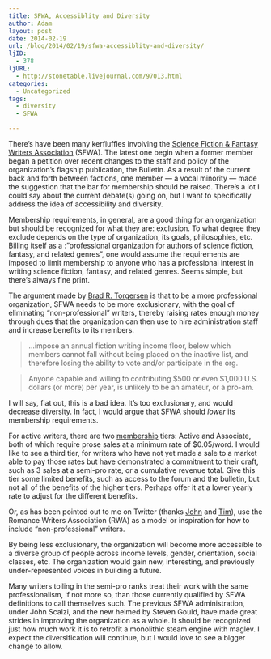 ```yaml
---
title: SFWA, Accessiblity and Diversity
author: Adam
layout: post
date: 2014-02-19
url: /blog/2014/02/19/sfwa-accessiblity-and-diversity/
ljID:
  - 378
ljURL:
  - http://stonetable.livejournal.com/97013.html
categories:
  - Uncategorized
tags:
  - diversity
  - SFWA

---
```

There’s have been many kerfluffles involving the [Science Fiction & Fantasy Writers Association][1] (SFWA). The latest one begin when a former member began a petition over recent changes to the staff and policy of the organization’s flagship publication, the Bulletin. As a result of the current back and forth between factions, one member — a vocal minority — made the suggestion that the bar for membership should be raised. There’s a lot I could say about the current debate(s) going on, but I want to specifically address the idea of accessibility and diversity.

Membership requirements, in general, are a good thing for an organization but should be recognized for what they are: exclusion. To what degree they exclude depends on the type of organization, its goals, philosophies, etc. Billing itself as a :&#8221;professional organization for authors of science fiction, fantasy, and related genres”, one would assume the requirements are imposed to limit membership to anyone who has a professional interest in writing science fiction, fantasy, and related genres. Seems simple, but there’s always fine print.

The argument made by [Brad R. Torgersen][2] is that to be a more professional organization, SFWA needs to be more exclusionary, with the goal of eliminating “non-professional” writers, thereby raising rates enough money through dues that the organization can then use to hire administration staff and increase benefits to its members.

> &#8230;impose an annual fiction writing income floor, below which members cannot fall without being placed on the inactive list, and therefore losing the ability to vote and/or participate in the org.

> Anyone capable and willing to contributing $500 or even $1,000 U.S. dollars (or more) per year, is unlikely to be an amateur, or a pro-am.

I will say, flat out, this is a bad idea. It&#8217;s too exclusionary, and would decrease diversity. In fact, I would argue that SFWA should _lower_ its membership requirements.

For active writers, there are two [membership][3] tiers: Active and Associate, both of which require prose sales at a minimum rate of $0.05/word. I would like to see a third tier, for writers who have not yet made a sale to a market able to pay those rates but have demonstrated a commitment to their craft, such as 3 sales at a semi-pro rate, or a cumulative revenue total. Give this tier some limited benefits, such as access to the forum and the bulletin, but not all of the benefits of the higher tiers. Perhaps offer it at a lower yearly rate to adjust for the different benefits.

Or, as has been pointed out to me on Twitter (thanks [John][4] and [Tim][5]), use the Romance Writers Association (RWA) as a model or inspiration for how to include “non-professional” writers.

By being less exclusionary, the organization will become more accessible to a diverse group of people across income levels, gender, orientation, social classes, etc. The organization would gain new, interesting, and previously under-represented voices in building a future.

Many writers toiling in the semi-pro ranks treat their work with the same professionalism, if not more so, than those currently qualified by SFWA definitions to call themselves such. The previous SFWA administration, under John Scalzi, and the new helmed by Steven Gould, have made great strides in improving the organization as a whole. It should be recognized just how much work it is to retrofit a monolithic steam engine with maglev. I expect the diversification will continue, but I would love to see a bigger change to allow.

 [1]: http://www.sfwa.org/about/who-we-are/
 [2]: http://bradrtorgersen.wordpress.com/2014/02/19/how-to-fix-the-sfwa/
 [3]: http://www.sfwa.org/about/join-us/sfwa-membership-requirements/
 [4]: https://twitter.com/john_chu
 [5]: http://www.twitter.com/TimAkers